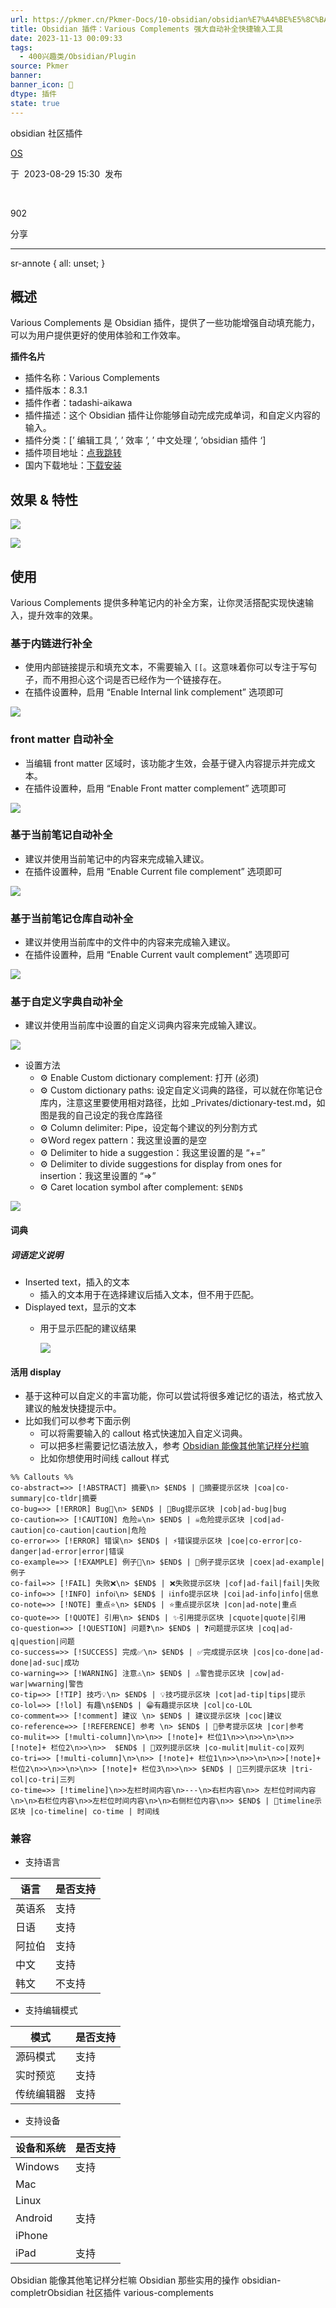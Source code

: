 ```yaml
---
url: https://pkmer.cn/Pkmer-Docs/10-obsidian/obsidian%E7%A4%BE%E5%8C%BA%E6%8F%92%E4%BB%B6/various-complements/
title: Obsidian 插件：Various Complements 强大自动补全快捷输入工具
date: 2023-11-13 00:09:33
tags:
  - 400兴趣类/Obsidian/Plugin
source: Pkmer
banner:
banner_icon: 🔖
dtype: 插件
state: true
---
```

<div class="menu-toggle"> <SidebarToggle client:idle ></SidebarToggle> </div>

obsidian 社区插件

[OS](https://pkmer.cn/authors/os)

于  2023-08-29 15:30  发布

 

902

分享

* * *

sr-annote { all: unset; }

## 概述

Various Complements 是 Obsidian 插件，提供了一些功能增强自动填充能力，可以为用户提供更好的使用体验和工作效率。

**插件名片**

*   插件名称：Various Complements
*   插件版本：8.3.1
*   插件作者：tadashi-aikawa
*   插件描述：这个 Obsidian 插件让你能够自动完成完成单词，和自定义内容的输入。
*   插件分类：[’ 编辑工具 ’, ’ 效率 ’, ’ 中文处理 ’, ‘obsidian 插件 ‘]
*   插件项目地址：[点我跳转](https://github.com/tadashi-aikawa/obsidian-various-complements-plugin/blob/8.3.1/manifest.json)
*   国内下载地址：[下载安装](https://pkmer.cn/products/plugin/pluginMarket/?various-complements)

## 效果 & 特性

![](https://cdn.pkmer.cn/covers/various-complements.png!pkmer)

![](https://cdn.pkmer.cn/images/20230623003900.png!pkmer)

## 使用

Various Complements 提供多种笔记内的补全方案，让你灵活搭配实现快速输入，提升效率的效果。

### 基于内链进行补全

*   使用内部链接提示和填充文本，不需要输入 `[[`。这意味着你可以专注于写句子，而不用担心这个词是否已经作为一个链接存在。
*   在插件设置种，启用 “Enable Internal link complement” 选项即可

![](https://cdn.pkmer.cn/images/internal-link-complement-demo1.gif!pkmer)
### front matter 自动补全

*   当编辑 front matter 区域时，该功能才生效，会基于键入内容提示并完成文本。
*   在插件设置种，启用 “Enable Front matter complement” 选项即可

![](https://cdn.pkmer.cn/images/front-matter-complement-demo.gif!pkmer)

### 基于当前笔记自动补全

*   建议并使用当前笔记中的内容来完成输入建议。
*   在插件设置种，启用 “Enable Current file complement” 选项即可

![](https://cdn.pkmer.cn/images/current-file-complement-demo.gif!pkmer)

### 基于当前笔记仓库自动补全

*   建议并使用当前库中的文件中的内容来完成输入建议。
*   在插件设置种，启用 “Enable Current vault complement” 选项即可

![](https://cdn.pkmer.cn/images/current-vault-complement-demo.gif!pkmer)

### 基于自定义字典自动补全

*   建议并使用当前库中设置的自定义词典内容来完成输入建议。

![](https://cdn.pkmer.cn/images/custom-dictionary-complement-demo.gif!pkmer)

*   设置方法
    *   ⚙️ Enable Custom dictionary complement: 打开 (必须)
    *   ⚙️ Custom dictionary paths: 设定自定义词典的路径，可以就在你笔记仓库内，注意这里要使用相对路径，比如 _Privates/dictionary-test.md，如图是我的自己设定的我仓库路径
    *   ⚙️ Column delimiter: Pipe，设定每个建议的列分割方式
    *   ⚙️Word regex pattern：我这里设置的是空
    *   ⚙️ Delimiter to hide a suggestion：我这里设置的是 “+=”
    *   ⚙️ Delimiter to divide suggestions for display from ones for insertion：我这里设置的 “=>”
    *   ⚙️ Caret location symbol after complement: `$END$`

![](https://cdn.pkmer.cn/images/20230623093222.png!pkmer)

#### 词典

##### 词语定义说明

*   Inserted text，插入的文本
    *   插入的文本用于在选择建议后插入文本，但不用于匹配。
*   Displayed text，显示的文本
    *   用于显示匹配的建议结果
        
        ![](https://cdn.pkmer.cn/images/20230623002501.png!pkmer)
        

#### 活用 display

*   基于这种可以自定义的丰富功能，你可以尝试将很多难记忆的语法，格式放入建议的触发快捷提示中。
*   比如我们可以参考下面示例
    *   可以将需要输入的 callout 格式快速加入自定义词典。
    *   可以把多栏需要记忆语法放入，参考 [Obsidian 能像其他笔记样分栏嘛](https://pkmer.cn/Pkmer-Docs/10-obsidian/obsidian%E4%BD%BF%E7%94%A8%E6%8A%80%E5%B7%A7/obsidian%E8%83%BD%E5%83%8F%E5%85%B6%E4%BB%96%E7%AC%94%E8%AE%B0%E6%A0%B7%E5%88%86%E6%A0%8F%E5%98%9B)
    *   比如你想使用时间线 callout 样式

```
%% Callouts %% 
co-abstract=>> [!ABSTRACT] 摘要\n> $END$ | 📔摘要提示区块 |coa|co-summary|co-tldr|摘要
co-bug=>> [!ERROR] Bug🐞\n> $END$ | 🐞Bug提示区块 |cob|ad-bug|bug
co-caution=>> [!CAUTION] 危险☠️\n> $END$ | ☠️危险提示区块 |cod|ad-caution|co-caution|caution|危险
co-error=>> [!ERROR] 错误\n> $END$ | ⚡错误提示区块 |coe|co-error|co-danger|ad-error|error|错误
co-example=>> [!EXAMPLE] 例子📝\n> $END$ | 📝例子提示区块 |coex|ad-example|例子
co-fail=>> [!FAIL] 失败❌\n> $END$ | ❌失败提示区块 |cof|ad-fail|fail|失败
co-info=>> [!INFO] infoℹ️\n> $END$ | ℹ️info提示区块 |coi|ad-info|info|信息
co-note=>> [!NOTE] 重点⭐\n> $END$ | ⭐重点提示区块 |con|ad-note|重点
co-quote=>> [!QUOTE] 引用\n> $END$ | ✨引用提示区块 |cquote|quote|引用
co-question=>> [!QUESTION] 问题❓\n> $END$ | ❓问题提示区块 |coq|ad-q|question|问题
co-success=>> [!SUCCESS] 完成✅\n> $END$ | ✅完成提示区块 |cos|co-done|ad-done|ad-suc|成功
co-warning=>> [!WARNING] 注意⚠️\n> $END$ | ⚠️警告提示区块 |cow|ad-war|wwarning|警告
co-tip=>> [!TIP] 技巧💡\n> $END$ | 💡技巧提示区块 |cot|ad-tip|tips|提示
co-lol=>> [!lol] 有趣\n$END$ | 😁有趣提示区块 |col|co-LOL
co-comment=>> [!comment] 建议 \n> $END$ | 建议提示区块 |coc|建议
co-reference=>> [!REFERENCE] 参考 \n> $END$ | 📖參考提示区块 |cor|参考
co-mulit=>> [!multi-column]\n>\n>> [!note]+ 栏位1\n>>\n>>\n>\n>>[!note]+ 栏位2\n>>\n>>  $END$ | 📖双列提示区块 |co-mulit|mulit-co|双列
co-tri=>> [!multi-column]\n>\n>> [!note]+ 栏位1\n>>\n>>\n>\n>>[!note]+ 栏位2\n>>\n>>\n>\n>> [!note]+ 栏位3\n>>\n>> $END$ | 📖三列提示区块 |tri-col|co-tri|三列
co-time=>> [!timeline]\n>>左栏时间内容\n>---\n>右栏内容\n>> 左栏位时间内容\n>\n>右栏位内容\n>>左栏位时间内容\n>\n>右侧栏位内容\n>> $END$ | 📆timeline示区块 |co-timeline| co-time | 时间线

```

### 兼容

*   支持语言

<table><thead><tr><th>语言</th><th>是否支持</th></tr></thead><tbody><tr><td>英语系</td><td>支持</td></tr><tr><td>日语</td><td>支持</td></tr><tr><td>阿拉伯</td><td>支持</td></tr><tr><td>中文</td><td>支持</td></tr><tr><td>韩文</td><td>不支持</td></tr></tbody></table>

*   支持编辑模式

<table><thead><tr><th>模式</th><th>是否支持</th></tr></thead><tbody><tr><td>源码模式</td><td>支持</td></tr><tr><td>实时预览</td><td>支持</td></tr><tr><td>传统编辑器</td><td>支持</td></tr></tbody></table>

*   支持设备

<table><thead><tr><th>设备和系统</th><th>是否支持</th></tr></thead><tbody><tr><td>Windows</td><td>支持</td></tr><tr><td>Mac</td><td></td></tr><tr><td>Linux</td><td></td></tr><tr><td>Android</td><td>支持</td></tr><tr><td>iPhone</td><td></td></tr><tr><td>iPad</td><td>支持</td></tr></tbody></table>

Obsidian 能像其他笔记样分栏嘛 Obsidian 那些实用的操作 obsidian-completrObsidian 社区插件 various-complements
